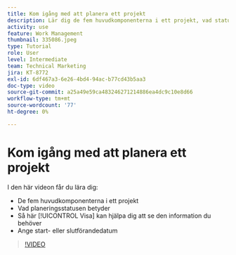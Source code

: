 ```yaml
---
title: Kom igång med att planera ett projekt
description: Lär dig de fem huvudkomponenterna i ett projekt, vad statusen innebär, hur en [!UICONTROL Visa] kan hjälpa dig att se relevant information och hur du ställer in start- eller förfallodatum.
activity: use
feature: Work Management
thumbnail: 335086.jpeg
type: Tutorial
role: User
level: Intermediate
team: Technical Marketing
jira: KT-8772
exl-id: 6df467a3-6e26-4bd4-94ac-b77cd43b5aa3
doc-type: video
source-git-commit: a25a49e59ca483246271214886ea4dc9c10e8d66
workflow-type: tm+mt
source-wordcount: '77'
ht-degree: 0%

---
```


# Kom igång med att planera ett projekt

I den här videon får du lära dig:

* De fem huvudkomponenterna i ett projekt
* Vad planeringsstatusen betyder
* Så här [!UICONTROL Visa] kan hjälpa dig att se den information du behöver
* Ange start- eller slutförandedatum

>[!VIDEO](https://video.tv.adobe.com/v/335086/?quality=12&learn=on)
